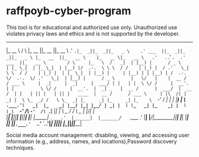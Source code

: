 # raffpoyb-cyber-program
This tool is for educational and authorized use only. Unauthorized use violates privacy laws and ethics and is not supported by the developer.
 _______          _       ________  ________  _______     ___   ____  ____  ______       ______  ____  ____  ______   ________  _______      _______  _______      ___      ___      ______  _______          _       ____    ____  
|_   __ \        / \     |_   __  ||_   __  ||_   __ \  .'   `.|_  _||_  _||_   _ \    .' ___  ||_  _||_  _||_   _ \ |_   __  ||_   __ \    |_   __ \|_   __ \   .'   `.  .'   `.  .' ___  ||_   __ \        / \     |_   \  /   _| 
  | |__) |      / _ \      | |_ \_|  | |_ \_|  | |__) |/  .-.  \ \ \  / /    | |_) |  / .'   \_|  \ \  / /    | |_) |  | |_ \_|  | |__) |     | |__) | | |__) | /  .-.  \/  .-.  \/ .'   \_|  | |__) |      / _ \      |   \/   |   
  |  __ /      / ___ \     |  _|     |  _|     |  ___/ | |   | |  \ \/ /     |  __'.  | |          \ \/ /     |  __'.  |  _| _   |  __ /      |  ___/  |  __ /  | |   | || |   | || |   ____  |  __ /      / ___ \     | |\  /| |   
 _| |  \ \_  _/ /   \ \_  _| |_     _| |_     _| |_    \  `-'  /  _|  |_    _| |__) | \ `.___.'\   _|  |_    _| |__) |_| |__/ | _| |  \ \_   _| |_    _| |  \ \_\  `-'  /\  `-'  /\ `.___]  |_| |  \ \_  _/ /   \ \_  _| |_\/_| |_  
|____| |___||____| |____||_____|   |_____|   |_____|    `.___.'  |______|  |_______/   `.____ .'  |______|  |_______/|________||____| |___| |_____|  |____| |___|`.___.'  `.___.'  `._____.'|____| |___||____| |____||_____||_____| 
                                                                                                                                                                                                                                   
Social media account management: disabling, viewing, and accessing user information (e.g., address, names, and locations),Password discovery techniques.
